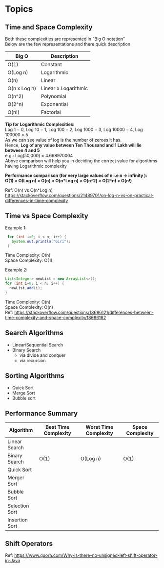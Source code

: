 # Topics
## Time and Space Complexity
 Both these complexities are represented in "Big O notation"   
 Below are the few representations and there quick description  
 
  |  Big O     | Description           |
  | -------    | -----------           |
  | O(1)       | Constant              |
  | O(Log n)   | Logarithmic           |
  | O(n)       | Linear                |
  | O(n x Log n) | Linear x Logarithmic  |
  | O(n^2)     | Polynomial            |
  | O(2^n)     | Exponential           |
  | O(n!)      | Factorial             |
   
  **Tip for Logarithmic Complexities:**  
   Log 1 = 0, Log 10 = 1, Log 100 = 2, Log 1000 = 3, Log 10000 = 4, Log 100000 = 5   
   As we can see value of log is the number of zeroes it has.  
   Hence, **Log of any value between Ten Thousand and 1 Lakh will lie between 4 and 5**   
   e.g.: Log(50,000) = 4.698970004  
   Above comparison will help you in deciding the correct value for algorithms having Logarithmic complexity  
   
  **Performance comparison (for very large values of n i.e n -> infinity ):  
   O(1) < O(Log n) < O(n) < O(n*Log n) < O(n^2) < O(2^n) < O(n!)**
   
   Ref: O(n) vs O(n*Log n)  
   https://stackoverflow.com/questions/21489701/on-log-n-vs-on-practical-differences-in-time-complexity

## Time vs Space Complexity
 
 Example 1:
 ```java
  for (int i=0; i < n; i++) {
    System.out.println("Giri");
  }
 ```
 Time Complexity: O(n)  
 Space Complexity: O(1)    
 
 Example 2:  
 ```java
 List<Integer> newList = new ArrayList<>();
 for (int i=0; i < n; i++) {
   newList.add(i);
 }
 ```
 Time Complexity: O(n)  
 Space Complexity: O(n)   
Ref: https://stackoverflow.com/questions/18686121/differences-between-time-complexity-and-space-complexity/18686162 

## Search Algorithms
  * Linear/Sequential Search
  * Binary Search
     * via divide and conquer
     * via recursion



## Sorting Algorithms 
  * Quick Sort
  * Merge Sort
  * Bubble sort
  
## Performance Summary


|  Algorithm       | Best Time Complexity | Worst Time Complexity | Space Complexity |
| ---------------- | -------------------- | --------------------- | ---------------- |
|  Linear Search   |                      |                       |                  |
|  Binary Search   |         O(1)         |       O(Log n)        |      O(1)        |
|  Quick Sort      |                      |                       |                  |
|  Merger Sort     |                      |                       |                  |
|  Bubble Sort     |                      |                       |                  |
|  Selection Sort  |                      |                       |                  |
|  Insertion Sort  |                      |                       |                  |


## Shift Operators
Ref: https://www.quora.com/Why-is-there-no-unsigned-left-shift-operator-in-Java
